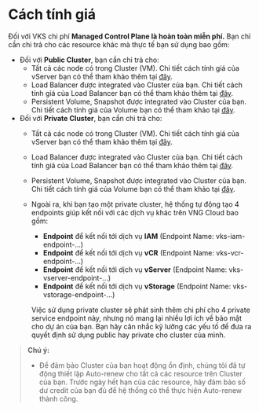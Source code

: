 # Cách tính giá

Đối với VKS chi phí **Managed Control Plane là hoàn toàn miễn phí.** Bạn chỉ cần chi trả cho các resource khác mà thực tế bạn sử dụng bao gồm:

* Đối với **Public Cluster**, bạn cần chi trả cho: 
  * Tất cả các node có trong Cluster (VM). Chi tiết cách tính giá của vServer bạn có thể tham khảo thêm tại [đây](../vserver/compute-hcm03-1a/cach-tinh-gia-vserver.md).
  * Load Balancer được integrated vào Cluster của bạn. Chi tiết cách tính giá của Load Balancer bạn có thể tham khảo thêm tại [đây](../vserver/compute-hcm03-1a/cach-tinh-gia-vserver.md).
  * Persistent Volume, Snapshot được integrated vào Cluster của bạn. Chi tiết cách tính giá của Volume bạn có thể tham khảo tại [đây](../vserver/compute-hcm03-1a/cach-tinh-gia-vserver.md).
* Đối với **Private Cluster**, bạn cần chi trả cho: 
  * Tất cả các node có trong Cluster (VM). Chi tiết cách tính giá của vServer bạn có thể tham khảo thêm tại [đây](../vserver/compute-hcm03-1a/cach-tinh-gia-vserver.md).
  * Load Balancer được integrated vào Cluster của bạn. Chi tiết cách tính giá của Load Balancer bạn có thể tham khảo thêm tại [đây](../vserver/compute-hcm03-1a/cach-tinh-gia-vserver.md).
  * Persistent Volume, Snapshot được integrated vào Cluster của bạn. Chi tiết cách tính giá của Volume bạn có thể tham khảo tại [đây](../vserver/compute-hcm03-1a/cach-tinh-gia-vserver.md).
  *   Ngoài ra, khi bạn tạo một private cluster, hệ thống tự động tạo 4 endpoints giúp kết nối với các dịch vụ khác trên VNG Cloud bao gồm:

      * **Endpoint** để kết nối tới dịch vụ **IAM** (Endpoint Name: vks-iam-endpoint-...)
      * **Endpoint** để kết nối tới dịch vụ **vCR** (Endpoint Name: vks-vcr-endpoint-...)
      * **Endpoint** để kết nối tới dịch vụ **vServer** (Endpoint Name: vks-vserver-endpoint-...)
      * **Endpoint** để kết nối tới dịch vụ **vStorage** (Endpoint Name: vks-vstorage-endpoint-...)

      Việc sử dụng private cluster sẽ phát sinh thêm chi phí cho 4 private service endpoint này, nhưng nó mang lại nhiều lợi ích về bảo mật cho dự án của bạn. Bạn hãy cân nhắc kỹ lưỡng các yếu tố để đưa ra quyết định sử dụng public hay private cho cluster của mình.

> **Chú ý:**
>
> * Để đảm bảo Cluster của bạn hoạt động ổn định, chúng tôi đã tự động thiết lập Auto-renew cho tất cả các resource trên Cluster của bạn. Trước ngày hết hạn của các resource, hãy đảm bảo số dư credit của bạn đủ để hệ thống có thể thực hiện Auto-renew thành công.
